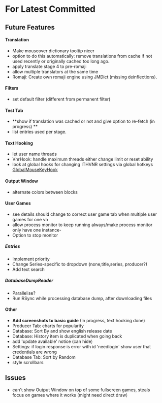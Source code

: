 ﻿# For Latest Committed
## Future Features  
#### Translation
- Make mouseover dictionary tooltip nicer
- option to do this automatically: remove translations from cache if not used recently or originally cached too long ago.
- apply translate stage 4 to pre-romaji
- allow multiple translators at the same time
- Romaji: Create own romaji engine using JMDict (missing deinflections).
#### Filters
- set default filter (different from permanent filter)
#### Test Tab
- **show if translation was cached or not and give option to re-fetch (in progress) **
- list entries used per stage.
#### Text Hooking
- let user name threads
- VnrHook: handle maximum threads either change limit or reset ability
- look at global hooks for changing ITHVNR settings via global hotkeys [GlobalMouseKeyHook](https://github.com/gmamaladze/globalmousekeyhook)
#### Output Window
- alternate colors between blocks
#### User Games
- see details should change to correct user game tab when multiple user games for one vn
- allow process monitor to keep running always/make process monitor only have one instance- 
- Option to stop monitor
##### Entries
- Implement priority
- Change Series-specific to dropdown (none,title,series, producer?)
- Add text search
##### DatabaseDumpReader
- Parallelise?
- Run RSync while processing database dump, after downloading files
#### Other
- **Add screenshots to basic guide** (In progress, text hooking done)
- Producer Tab: charts for popularity
- Database: Sort By and show english release date
- Database: History item is duplicated when going back
- add 'update available' notice (can hide)
- Settings: if login response is error with id 'needlogin' show user that credentials are wrong
- Database Tab: Sort by Random
- style scrollbars

## Issues  
- can't show Output Window on top of some fullscreen games, steals focus on games where it works (might need direct draw)
